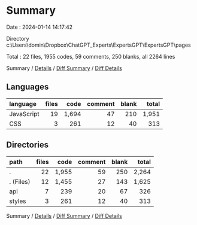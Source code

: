 # Summary

Date : 2024-01-14 14:17:42

Directory c:\\Users\\domin\\Dropbox\\ChatGPT_Experts\\ExpertsGPT\\ExpertsGPT\\pages

Total : 22 files,  1955 codes, 59 comments, 250 blanks, all 2264 lines

Summary / [Details](details.md) / [Diff Summary](diff.md) / [Diff Details](diff-details.md)

## Languages
| language | files | code | comment | blank | total |
| :--- | ---: | ---: | ---: | ---: | ---: |
| JavaScript | 19 | 1,694 | 47 | 210 | 1,951 |
| CSS | 3 | 261 | 12 | 40 | 313 |

## Directories
| path | files | code | comment | blank | total |
| :--- | ---: | ---: | ---: | ---: | ---: |
| . | 22 | 1,955 | 59 | 250 | 2,264 |
| . (Files) | 12 | 1,455 | 27 | 143 | 1,625 |
| api | 7 | 239 | 20 | 67 | 326 |
| styles | 3 | 261 | 12 | 40 | 313 |

Summary / [Details](details.md) / [Diff Summary](diff.md) / [Diff Details](diff-details.md)